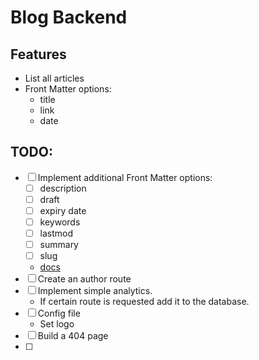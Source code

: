 # Blog Backend

## Features
- List all articles
- Front Matter options:
    - title
    - link
    - date

## TODO:
- [ ] Implement additional Front Matter options:
  - [ ] description
  - [ ] draft 
  - [ ] expiry date
  - [ ] keywords
  - [ ] lastmod
  - [ ] summary
  - [ ] slug
  - [docs](https://gohugo.io/content-management/front-matter/)
- [ ] Create an author route
- [ ] Implement simple analytics. 
  - If certain route is requested add it to the database.
- [ ] Config file
  - Set logo
- [ ] Build a 404 page
- [ ]
